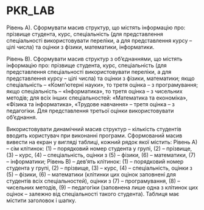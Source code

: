 # PKR_LAB
Рівень А). Сформувати масив структур, що містять інформацію про: прізвище студента, курс, спеціальність (для представлення спеціальності використовувати переліки, а для представлення курсу – цілі числа) та оцінки з фізики, математики, інформатики.

Рівень В). Сформувати масив структур з об’єднаннями, що містять інформацію  про: прізвище студента, курс, спеціальність (для представлення спеціальності використовувати переліки, а для представлення курсу – цілі числа) та оцінки з фізики,  математики; якщо спеціальність – «Комп’ютерні науки», то третя оцінка – з програмування; якщо спеціальність – «Інформатика», то третя оцінка – з чисельних методів; для всіх інших спеціальностей: «Математика та економіка», «Фізика та інформатика», «Трудове навчання» – третя оцінка – з педагогіки. Для представлення третьої оцінки використовувати об’єднання.

Використовувати динамічний масив структур – кількість студентів вводить користувач при виконанні програми.
Сформований масив вивести на екран у вигляді таблиці, кожний рядок якої містить:
Рівень А) – сім клітинок: (1) – порядковий номер студента у групі, (2) – прізвище, (3) – курс, (4) – спеціальність, оцінки з (5) – фізики, (6) – математики, (7) – інформатики;
Рівень В) – дев’ять клітинок: (1) – порядковий номер студента у групі, (2) – прізвище, (3) – курс, (4) – спеціальність, оцінки з (5) – фізики, (6) – математики (клітинки 
цих оцінок заповнені для студентів всіх спеціальностей), оцінки з (7) – програмування, (8) – чисельних методів, (9) – педагогіки (заповнена лише одна з клітинок цих оцінок – залежно від спеціальності такого студента). Таблиця має містити заголовок і шапку.
